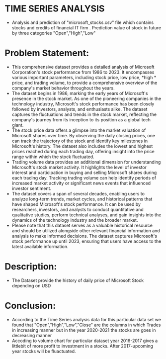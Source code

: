 # TIME SERIES ANALYSIS
- Analysis and prediction of "microsoft_stocks.csv" file which contains stocks and credits of financial IT firm . Prediction value of stock in future by three categories "Open","High","Low"

# Problem Statement:
- This comprehensive dataset provides a detailed analysis of Microsoft Corporation's stock performance from 1986 to 2023. It encompasses various important parameters, including stock price, low price, *high * price, and trading volume, to provide a comprehensive overview of the company's market behavior throughout the years.
- The dataset begins in 1986, marking the early years of Microsoft's presence in the stock market. As one of the pioneering companies in the technology industry, Microsoft's stock performance has been closely followed by investors, analysts, and enthusiasts alike. The dataset captures the fluctuations and trends in the stock market, reflecting the company's journey from its inception to its position as a global tech giant.
- The stock price data offers a glimpse into the market valuation of Microsoft shares over time. By observing the daily closing prices, one can track the trajectory of the stock and identify key milestones in Microsoft's history. The dataset also includes the lowest and highest prices reached during each trading day, offering insight into the price range within which the stock fluctuated.
- Trading volume data provides an additional dimension for understanding Microsoft's stock market activity. It highlights the level of investor interest and participation in buying and selling Microsoft shares during each trading day. Tracking trading volume can help identify periods of increased market activity or significant news events that influenced investor sentiment.
- The dataset covers a span of several decades, enabling users to analyze long-term trends, market cycles, and historical patterns that have shaped Microsoft's stock performance. It can be used by researchers, investors, and analysts to conduct quantitative and qualitative studies, perform technical analyses, and gain insights into the dynamics of the technology industry and the broader market.
- Please note that this dataset serves as a valuable historical resource and should be utilized alongside other relevant financial information and analysis to make informed decisions. The dataset captures Microsoft's stock performance up until 2023, ensuring that users have access to the latest available information.

# Description:
- The Dataset provide the history of daily price of Microsoft Stock depending on USD

# Conclusion:
- According to the Time Series analysis data for this particular data set we found that "Open","High","Low","Close" are the columns in which Trades in increasing manner but in the year 2020-2021 the stocks are goes in decreasing manner
- Accoding to volume chart for particular dataset year 2016-2017 gives a littlebit of more profit to investment in a stocks.
After 2017-upcoming year stocks will be fluactuated.
